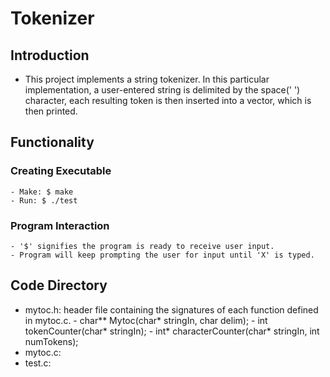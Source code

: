# Tokenizer

## Introduction
  - This project implements a string tokenizer. In this particular implementation, a user-entered string is delimited by the 
    space(' ') character, each resulting token is then inserted into a vector, which is then printed.
   
## Functionality
  ### Creating Executable
    - Make: $ make
    - Run: $ ./test
  ### Program Interaction
    - '$' signifies the program is ready to receive user input.
    - Program will keep prompting the user for input until 'X' is typed.
## Code Directory
  - mytoc.h: header file containing the signatures of each function defined in mytoc.c.
             - char** Mytoc(char* stringIn, char delim);
             - int tokenCounter(char* stringIn);
             - int* characterCounter(char* stringIn, int numTokens);
  - mytoc.c: 
  - test.c:

